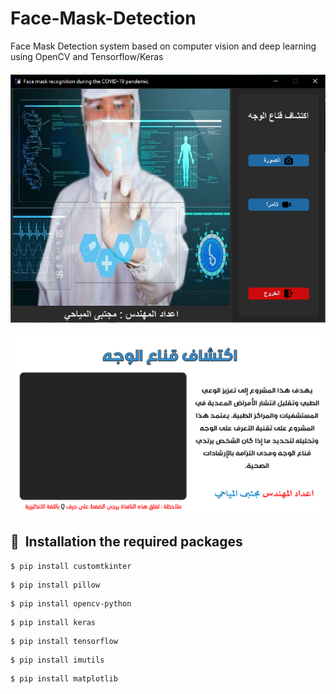 # Face-Mask-Detection
Face Mask Detection system based on computer vision and deep learning using OpenCV and Tensorflow/Keras
####          
![](https://github.com/mojtaba-almayhay/Face-Mask-Detection/blob/main/config_project/screen1.PNG)
####
####          
![](https://github.com/mojtaba-almayhay/Face-Mask-Detection/blob/main/App/config/images/background.png)
####
## 🚀&nbsp; Installation the required packages
```
$ pip install customtkinter
```
```
$ pip install pillow
```
```
$ pip install opencv-python
```
```
$ pip install keras
```
```
$ pip install tensorflow
```
```
$ pip install imutils
```
```
$ pip install matplotlib
```
